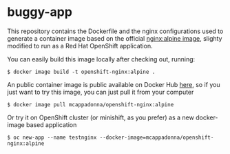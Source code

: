 # buggy-app

This repository contains the Dockerfile and the nginx configurations used to generate a container image based on the official [nginx:alpine image](https://hub.docker.com/_/nginx/), slighty modified to run as a Red Hat OpenShift application.

You can easily build this image locally after checking out, running:

    $ docker image build -t openshift-nginx:alpine .

An public container image is public available on Docker Hub [here](https://hub.docker.com/r/mcappadonna/openshift-nginx/), so if you just want to try this image, you can just pull it from your computer

    $ docker image pull mcappadonna/openshift-nginx:alpine

Or try it on OpenShift cluster (or minishift, as you prefer) as a new docker-image based application

    $ oc new-app --name testnginx --docker-image=mcappadonna/openshift-nginx:alpine
